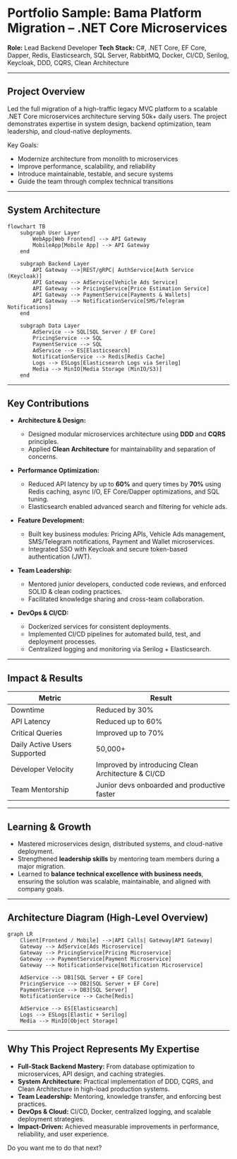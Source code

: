# **Portfolio Sample: Bama Platform Migration – .NET Core Microservices**

**Role:** Lead Backend Developer
**Tech Stack:** C#, .NET Core, EF Core, Dapper, Redis, Elasticsearch, SQL Server, RabbitMQ, Docker, CI/CD, Serilog, Keycloak, DDD, CQRS, Clean Architecture

---

## **Project Overview**

Led the full migration of a high-traffic legacy MVC platform to a scalable .NET Core microservices architecture serving 50k+ daily users. The project demonstrates expertise in system design, backend optimization, team leadership, and cloud-native deployments.

Key Goals:

* Modernize architecture from monolith to microservices
* Improve performance, scalability, and reliability
* Introduce maintainable, testable, and secure systems
* Guide the team through complex technical transitions

---

## **System Architecture**

```mermaid
flowchart TB
    subgraph User Layer
        WebApp[Web Frontend] --> API Gateway
        MobileApp[Mobile App] --> API Gateway
    end

    subgraph Backend Layer
        API Gateway -->|REST/gRPC| AuthService[Auth Service (Keycloak)]
        API Gateway --> AdService[Vehicle Ads Service]
        API Gateway --> PricingService[Price Estimation Service]
        API Gateway --> PaymentService[Payments & Wallets]
        API Gateway --> NotificationService[SMS/Telegram Notifications]
    end

    subgraph Data Layer
        AdService --> SQL[SQL Server / EF Core]
        PricingService --> SQL
        PaymentService --> SQL
        AdService --> ES[Elasticsearch]
        NotificationService --> Redis[Redis Cache]
        Logs --> ESLogs[Elasticsearch Logs via Serilog]
        Media --> MinIO[Media Storage (MinIO/S3)]
    end
```

---

## **Key Contributions**

* **Architecture & Design:**

  * Designed modular microservices architecture using **DDD** and **CQRS** principles.
  * Applied **Clean Architecture** for maintainability and separation of concerns.

* **Performance Optimization:**

  * Reduced API latency by up to **60%** and query times by **70%** using Redis caching, async I/O, EF Core/Dapper optimizations, and SQL tuning.
  * Elasticsearch enabled advanced search and filtering for vehicle ads.

* **Feature Development:**

  * Built key business modules: Pricing APIs, Vehicle Ads management, SMS/Telegram notifications, Payment and Wallet microservices.
  * Integrated SSO with Keycloak and secure token-based authentication (JWT).

* **Team Leadership:**

  * Mentored junior developers, conducted code reviews, and enforced SOLID & clean coding practices.
  * Facilitated knowledge sharing and cross-team collaboration.

* **DevOps & CI/CD:**

  * Dockerized services for consistent deployments.
  * Implemented CI/CD pipelines for automated build, test, and deployment processes.
  * Centralized logging and monitoring via Serilog + Elasticsearch.

---

## **Impact & Results**

| Metric                       | Result                                             |
| ---------------------------- | -------------------------------------------------- |
| Downtime                     | Reduced by 30%                                     |
| API Latency                  | Reduced up to 60%                                  |
| Critical Queries             | Improved up to 70%                                 |
| Daily Active Users Supported | 50,000+                                            |
| Developer Velocity           | Improved by introducing Clean Architecture & CI/CD |
| Team Mentorship              | Junior devs onboarded and productive faster        |

---

## **Learning & Growth**

* Mastered microservices design, distributed systems, and cloud-native deployment.
* Strengthened **leadership skills** by mentoring team members during a major migration.
* Learned to **balance technical excellence with business needs**, ensuring the solution was scalable, maintainable, and aligned with company goals.

---

## **Architecture Diagram (High-Level Overview)**

```mermaid
graph LR
    Client[Frontend / Mobile] -->|API Calls| Gateway[API Gateway]
    Gateway --> AdService[Ads Microservice]
    Gateway --> PricingService[Pricing Microservice]
    Gateway --> PaymentService[Payment Microservice]
    Gateway --> NotificationService[Notification Microservice]

    AdService --> DB1[SQL Server + EF Core]
    PricingService --> DB2[SQL Server + EF Core]
    PaymentService --> DB3[SQL Server]
    NotificationService --> Cache[Redis]

    AdService --> ES[Elasticsearch]
    Logs --> ESLogs[Elastic + Serilog]
    Media --> MinIO[Object Storage]
```

---

## **Why This Project Represents My Expertise**

* **Full-Stack Backend Mastery:** From database optimization to microservices, API design, and caching strategies.
* **System Architecture:** Practical implementation of DDD, CQRS, and Clean Architecture in high-load production systems.
* **Team Leadership:** Mentoring, knowledge transfer, and enforcing best practices.
* **DevOps & Cloud:** CI/CD, Docker, centralized logging, and scalable deployment strategies.
* **Impact-Driven:** Achieved measurable improvements in performance, reliability, and user experience.

Do you want me to do that next?
